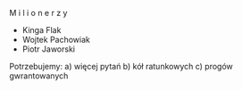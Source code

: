 M i l i o n e r z y
- Kinga Flak
- Wojtek Pachowiak
- Piotr Jaworski

Potrzebujemy:
a) więcej pytań
b) kół ratunkowych
c) progów gwrantowanych
